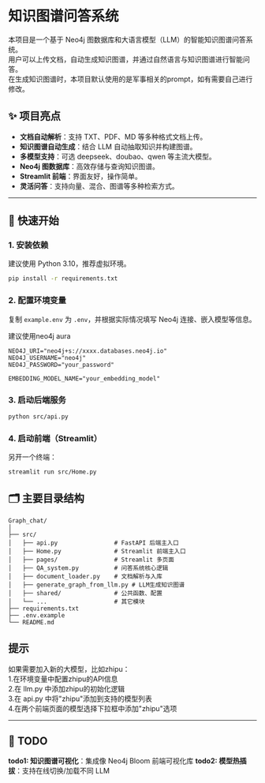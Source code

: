 # 知识图谱问答系统

本项目是一个基于 Neo4j 图数据库和大语言模型（LLM）的智能知识图谱问答系统。  
用户可以上传文档，自动生成知识图谱，并通过自然语言与知识图谱进行智能问答。  
在生成知识图谱时，本项目默认使用的是军事相关的prompt，如有需要自己进行修改。

## ✨ 项目亮点

- **文档自动解析**：支持 TXT、PDF、MD 等多种格式文档上传。
- **知识图谱自动生成**：结合 LLM 自动抽取知识并构建图谱。
- **多模型支持**：可选 deepseek、doubao、qwen 等主流大模型。
- **Neo4j 图数据库**：高效存储与查询知识图谱。
- **Streamlit 前端**：界面友好，操作简单。
- **灵活问答**：支持向量、混合、图谱等多种检索方式。

---

## 🚀 快速开始


### 1. 安装依赖

建议使用 Python 3.10，推荐虚拟环境。

```bash
pip install -r requirements.txt
```

### 2. 配置环境变量

复制 `example.env` 为 `.env`，并根据实际情况填写 Neo4j 连接、嵌入模型等信息。

建议使用neo4j aura
```env
NEO4J_URI="neo4j+s://xxxx.databases.neo4j.io"
NEO4J_USERNAME="neo4j"
NEO4J_PASSWORD="your_password"

EMBEDDING_MODEL_NAME="your_embedding_model"
```

### 3. 启动后端服务

```bash
python src/api.py
```

### 4. 启动前端（Streamlit）

另开一个终端：

```bash
streamlit run src/Home.py
```


## 🗂️ 主要目录结构

```
Graph_chat/
│
├── src/
│   ├── api.py                # FastAPI 后端主入口
│   ├── Home.py               # Streamlit 前端主入口
│   ├── pages/                # Streamlit 多页面
│   ├── QA_system.py          # 问答系统核心逻辑
│   ├── document_loader.py    # 文档解析与入库
│   ├── generate_graph_from_llm.py # LLM生成知识图谱
│   ├── shared/               # 公共函数、配置
│   └── ...                   # 其它模块
├── requirements.txt
├── .env.example
└── README.md
```

## 提示
如果需要加入新的大模型，比如zhipu：  
1.在环境变量中配置zhipu的API信息  
2.在 llm.py 中添加zhipu的初始化逻辑  
3.在 api.py 中将"zhipu"添加到支持的模型列表  
4.在两个前端页面的模型选择下拉框中添加"zhipu"选项

---


## 📝 TODO

**todo1: 知识图谱可视化**：集成像 Neo4j Bloom 前端可视化库
**todo2: 模型热插拔**：支持在线切换/加载不同 LLM
